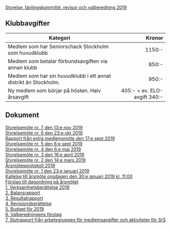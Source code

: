 [Styrelse, tävlingskommitté, revisor och valberedning 2019](HTM/seniorstyrelse_2019.pdf)
## Klubbavgifter

Kategori|Kronor|  
|-|-:|
|Medlem som har Seniorschack Stockholm som huvudklubb|1150:-|
|Medlem som betalar förbundsavgiften via annan klubb|850:-|
|Medlem som har sin huvudklubb i ett annat distrikt än Stockholm.|950:-|
|Ny medlem som börjar på hösten. Halv årsavgift|405:- + ev. ELO-avgift 340:-|

## Dokument

[Styrelsemöte nr. 7 den 13:e nov 2019](HTM/Protokoll_SrS_nr7_2019.pdf)  
[Styrelsemöte nr. 6 den 23:e okt 2019](HTM/Protokoll_SrS_nr6_2019.pdf)  
[Rapport från extra medlemsmöte den 17:e sept 2019](HTM/rapport_medlemsmote_2019.pdf)  
[Styrelsemöte nr. 5 den 6:e sept 2019](HTM/Protokoll_SrS_nr5_2019.pdf)  
[Styrelsemöte nr. 4 den 6:e maj 2019](HTM/Protokoll_SrS_nr4_2019.pdf)  
[Styrelsemöte nr. 3 den 16:e april 2019](HTM/Protokoll_SrS_nr3_2019.pdf)  
[Styrelsemöte nr. 2 den 14:e mars 2019](HTM/Protokoll_SrS_nr2_2019.pdf)  
[Årsmötesprotokoll 2019](HTM/arsmote_protokoll_2019.pdf)  
[Styrelsemöte nr. 1 den 23:e januari 2019](HTM/Protokoll_SrS_nr1_2019.pdf)  
[Kallelse till årsmöte onsdagen den 30:e januari 2019 kl. 11:00](HTM/kallelse_arsmote_2019.pdf)  
[Förslag till dagordning på årsmötet](HTM/dagordning_arsmote_2019.pdf)  
[1. Verksamhetsberättelse 2018](HTM/verksamhet_2018.pdf)  
[2. Balansrapport](HTM/Balansrapport2018.pdf)  
[3. Resultatrapport](HTM/Resultatrapport2018.pdf)  
[4. Revisionsberättelse](HTM/Revisionsberattelse_2018.pdf)  
[5. Budget för 2019](HTM/budget_2019.pdf)  
[6. Valberedningens förslag](HTM/Valberedningens_forslag_2019.pdf)  
[7. Slutrapport från arbetsgruppen för medlemsavgifter och aktiviteter för SrS](HTM/SlutrapportSchackrevC.pdf)  